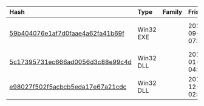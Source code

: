 |Hash|Type|Family|Frist_Seen|Name|
|:--|:--|:--|:--|:--|
|[59b404076e1af7d0faae4a62fa41b69f](https://www.virustotal.com/gui/file/59b404076e1af7d0faae4a62fa41b69f)|Win32 EXE||2015-09-17 07:01:26|Adobe? Flash? Player 10.1|
|[5c17395731ec666ad0056d3c88e99c4d](https://www.virustotal.com/gui/file/5c17395731ec666ad0056d3c88e99c4d)|Win32 DLL||2015-01-16 04:52:37|D:\3\g8.bin|
|[e98027f502f5acbcb5eda17e67a21cdc](https://www.virustotal.com/gui/file/e98027f502f5acbcb5eda17e67a21cdc)|Win32 DLL||2014-12-02 02:58:58|GLASSRAT|
